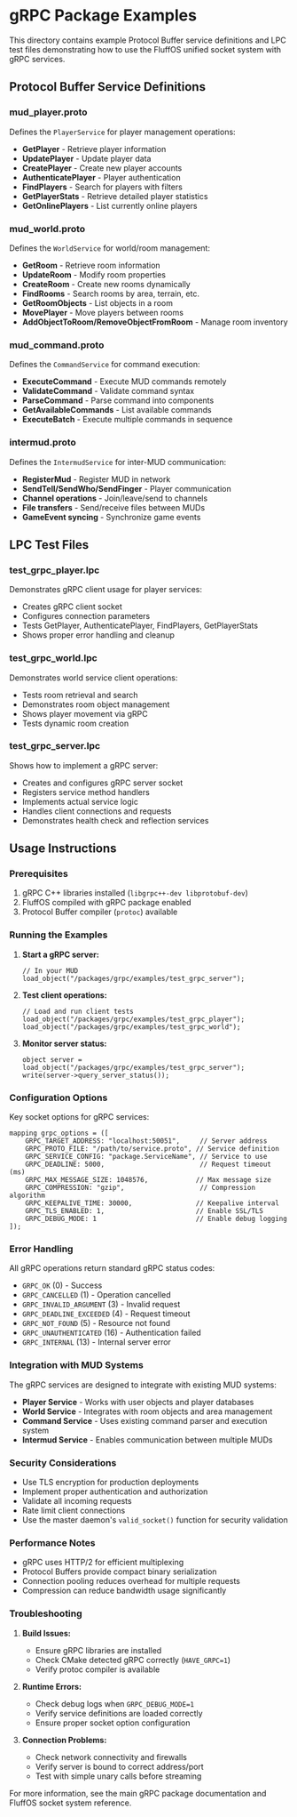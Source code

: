 # gRPC Package Examples

This directory contains example Protocol Buffer service definitions and LPC test files demonstrating how to use the FluffOS unified socket system with gRPC services.

## Protocol Buffer Service Definitions

### mud_player.proto
Defines the `PlayerService` for player management operations:
- **GetPlayer** - Retrieve player information
- **UpdatePlayer** - Update player data  
- **CreatePlayer** - Create new player accounts
- **AuthenticatePlayer** - Player authentication
- **FindPlayers** - Search for players with filters
- **GetPlayerStats** - Retrieve detailed player statistics
- **GetOnlinePlayers** - List currently online players

### mud_world.proto  
Defines the `WorldService` for world/room management:
- **GetRoom** - Retrieve room information
- **UpdateRoom** - Modify room properties
- **CreateRoom** - Create new rooms dynamically
- **FindRooms** - Search rooms by area, terrain, etc.
- **GetRoomObjects** - List objects in a room
- **MovePlayer** - Move players between rooms
- **AddObjectToRoom/RemoveObjectFromRoom** - Manage room inventory

### mud_command.proto
Defines the `CommandService` for command execution:
- **ExecuteCommand** - Execute MUD commands remotely
- **ValidateCommand** - Validate command syntax
- **ParseCommand** - Parse command into components
- **GetAvailableCommands** - List available commands
- **ExecuteBatch** - Execute multiple commands in sequence

### intermud.proto
Defines the `IntermudService` for inter-MUD communication:
- **RegisterMud** - Register MUD in network
- **SendTell/SendWho/SendFinger** - Player communication
- **Channel operations** - Join/leave/send to channels
- **File transfers** - Send/receive files between MUDs
- **GameEvent syncing** - Synchronize game events

## LPC Test Files

### test_grpc_player.lpc
Demonstrates gRPC client usage for player services:
- Creates gRPC client socket
- Configures connection parameters
- Tests GetPlayer, AuthenticatePlayer, FindPlayers, GetPlayerStats
- Shows proper error handling and cleanup

### test_grpc_world.lpc  
Demonstrates world service client operations:
- Tests room retrieval and search
- Demonstrates room object management
- Shows player movement via gRPC
- Tests dynamic room creation

### test_grpc_server.lpc
Shows how to implement a gRPC server:
- Creates and configures gRPC server socket
- Registers service method handlers
- Implements actual service logic
- Handles client connections and requests
- Demonstrates health check and reflection services

## Usage Instructions

### Prerequisites
1. gRPC C++ libraries installed (`libgrpc++-dev libprotobuf-dev`)
2. FluffOS compiled with gRPC package enabled
3. Protocol Buffer compiler (`protoc`) available

### Running the Examples

1. **Start a gRPC server:**
   ```lpc
   // In your MUD
   load_object("/packages/grpc/examples/test_grpc_server");
   ```

2. **Test client operations:**
   ```lpc  
   // Load and run client tests
   load_object("/packages/grpc/examples/test_grpc_player");
   load_object("/packages/grpc/examples/test_grpc_world");
   ```

3. **Monitor server status:**
   ```lpc
   object server = load_object("/packages/grpc/examples/test_grpc_server");
   write(server->query_server_status());
   ```

### Configuration Options

Key socket options for gRPC services:

```lpc
mapping grpc_options = ([
    GRPC_TARGET_ADDRESS: "localhost:50051",     // Server address
    GRPC_PROTO_FILE: "/path/to/service.proto", // Service definition
    GRPC_SERVICE_CONFIG: "package.ServiceName", // Service to use
    GRPC_DEADLINE: 5000,                        // Request timeout (ms)
    GRPC_MAX_MESSAGE_SIZE: 1048576,            // Max message size
    GRPC_COMPRESSION: "gzip",                   // Compression algorithm
    GRPC_KEEPALIVE_TIME: 30000,                // Keepalive interval
    GRPC_TLS_ENABLED: 1,                       // Enable SSL/TLS
    GRPC_DEBUG_MODE: 1                         // Enable debug logging
]);
```

### Error Handling

All gRPC operations return standard gRPC status codes:
- `GRPC_OK` (0) - Success
- `GRPC_CANCELLED` (1) - Operation cancelled  
- `GRPC_INVALID_ARGUMENT` (3) - Invalid request
- `GRPC_DEADLINE_EXCEEDED` (4) - Request timeout
- `GRPC_NOT_FOUND` (5) - Resource not found
- `GRPC_UNAUTHENTICATED` (16) - Authentication failed
- `GRPC_INTERNAL` (13) - Internal server error

### Integration with MUD Systems

The gRPC services are designed to integrate with existing MUD systems:

- **Player Service** - Works with user objects and player databases
- **World Service** - Integrates with room objects and area management  
- **Command Service** - Uses existing command parser and execution system
- **Intermud Service** - Enables communication between multiple MUDs

### Security Considerations

- Use TLS encryption for production deployments
- Implement proper authentication and authorization
- Validate all incoming requests
- Rate limit client connections
- Use the master daemon's `valid_socket()` function for security validation

### Performance Notes

- gRPC uses HTTP/2 for efficient multiplexing
- Protocol Buffers provide compact binary serialization
- Connection pooling reduces overhead for multiple requests
- Compression can reduce bandwidth usage significantly

### Troubleshooting

1. **Build Issues:**
   - Ensure gRPC libraries are installed
   - Check CMake detected gRPC correctly (`HAVE_GRPC=1`)
   - Verify protoc compiler is available

2. **Runtime Errors:**
   - Check debug logs when `GRPC_DEBUG_MODE=1`
   - Verify service definitions are loaded correctly
   - Ensure proper socket option configuration

3. **Connection Problems:**
   - Check network connectivity and firewalls
   - Verify server is bound to correct address/port
   - Test with simple unary calls before streaming

For more information, see the main gRPC package documentation and FluffOS socket system reference.